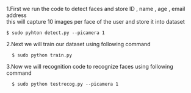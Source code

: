 1.First we run the code to detect faces and store ID , name , age , email address                                               
  this will capture 10 images per face of the user and store it into dataset
  ```
 $ sudo pyhton detect.py --picamera 1   
  ```
   
2.Next we will train our dataset using following command   
```
  $ sudo python train.py              
  ```
                                                                                                                               
3.Now we will recognition code to recognize faces using following command             
```
  $ sudo python testrecog.py --picamera 1                                                                                       
```
